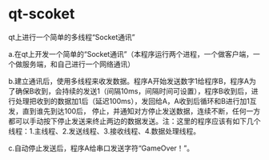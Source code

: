 # qt-scoket
qt上进行一个简单的多线程“Socket通讯”

a.在qt上开发一个简单的“Socket通讯”（本程序运行两个进程，一个做客户端，一个做服务端，和自己进行一个网络通讯）

b.建立通讯后，使用多线程来收发数据。程序A开始发送数字1给程序B，程序A为了确保B收到，会持续的发送1（间隔10ms，间隔时间可设置），程序B收到后，进行处理把收到的数据加1后（延迟100ms），发回给A，A收到后循环和B进行加1互发，直到谁先到达100后，
停止，并通知对方停止发送数据，连续不断，任何一方都可以手动按下停止发送来终止两边的数据发送。注：这里的程序应该有如下几个线程：1.主线程、2.发送线程、3.接收线程、4.数据处理线程。

c.自动停止发送后，程序A给串口发送字符“GameOver！”。
